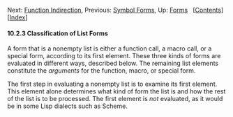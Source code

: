 <!-- This is the GNU Emacs Lisp Reference Manual
corresponding to Emacs version 27.2.

Copyright (C) 1990-1996, 1998-2021 Free Software Foundation,
Inc.

Permission is granted to copy, distribute and/or modify this document
under the terms of the GNU Free Documentation License, Version 1.3 or
any later version published by the Free Software Foundation; with the
Invariant Sections being "GNU General Public License," with the
Front-Cover Texts being "A GNU Manual," and with the Back-Cover
Texts as in (a) below.  A copy of the license is included in the
section entitled "GNU Free Documentation License."

(a) The FSF's Back-Cover Text is: "You have the freedom to copy and
modify this GNU manual.  Buying copies from the FSF supports it in
developing GNU and promoting software freedom." -->

<!-- Created by GNU Texinfo 6.7, http://www.gnu.org/software/texinfo/ -->

Next: [Function Indirection](Function-Indirection.html), Previous: [Symbol Forms](Symbol-Forms.html), Up: [Forms](Forms.html)   \[[Contents](index.html#SEC_Contents "Table of contents")]\[[Index](Index.html "Index")]

#### 10.2.3 Classification of List Forms

A form that is a nonempty list is either a function call, a macro call, or a special form, according to its first element. These three kinds of forms are evaluated in different ways, described below. The remaining list elements constitute the *arguments* for the function, macro, or special form.

The first step in evaluating a nonempty list is to examine its first element. This element alone determines what kind of form the list is and how the rest of the list is to be processed. The first element is *not* evaluated, as it would be in some Lisp dialects such as Scheme.
